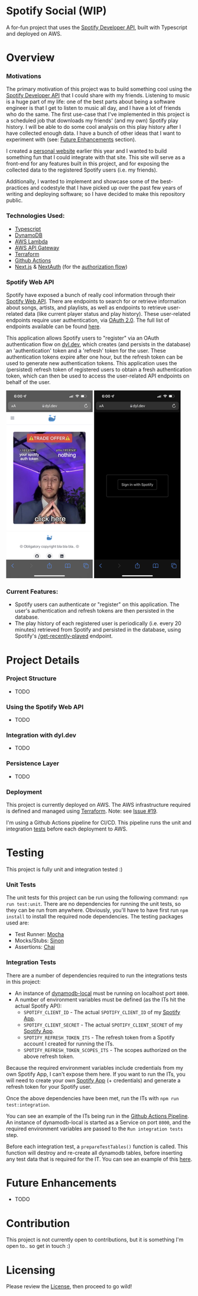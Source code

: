 # Spotify Social (WIP)
A for-fun project that uses the [Spotify Developer API](https://developer.spotify.com/discover/), built with Typescript and deployed on AWS.

# Overview

### Motivations
The primary motivation of this project was to build something cool using the [Spotify Developer API](https://developer.spotify.com/discover/) that I could share with my friends. Listening to music is a huge part of my life: one of the best parts about being a software engineer is that I get to listen to music all day, and I have a lot of friends who do the same. The first use-case that I've implemented in this project is a scheduled job that downloads my friends' (and my own) Spotify play history. 
I will be able to do some cool analysis on this play history after I have collected enough data. I have a bunch of other ideas that I want to experiment with (see: [Future Enhancements](#future-enhancements) section).

I created a [personal website](https://www.dyl.dev) earlier this year and I wanted to build something fun that I could integrate with that site. This site will serve as a front-end for any features built in this project, and for exposing the collected data to the registered Spotify users (i.e. my friends).

Additionally, I wanted to implement and showcase some of the best-practices and codestyle that I have picked up over the past few years of writing and deploying software; so I have decided to make this repository public.

### Technologies Used:
  - [Typescript](https://www.typescriptlang.org/)
  - [DynamoDB](https://aws.amazon.com/dynamodb/)
  - [AWS Lambda](https://aws.amazon.com/lambda/)
  - [AWS API Gateway](https://aws.amazon.com/api-gateway/)
  - [Terraform](https://www.terraform.io/)
  - [Github Actions](https://docs.github.com/en/actions)
  - [Next.js](https://nextjs.org/) & [NextAuth](https://next-auth.js.org/providers/spotify) (for the [authorization flow](https://www.dyl.dev/spotify-authorize))

### Spotify Web API
Spotify have exposed a bunch of really cool information through their [Spotify Web API](https://developer.spotify.com/documentation/web-api/quick-start/). There are endpoints to search for or retrieve information about songs, artists, and playlists, as well as endpoints to retrieve user-related data (like current player status and play history). These user-related endpoints require user authentication, via [OAuth 2.0](https://developer.spotify.com/documentation/general/guides/authorization/). The full list of endpoints available can be found [here](https://developer.spotify.com/documentation/web-api/reference/#/). 

This application allows Spotify users to "register" via an OAuth authentication flow on [dyl.dev](https://www.dyl.dev/spotify-authorize), which creates (and persists in the database) an 'authentication' token and a 'refresh' token for the user. These authentication tokens expire after one hour, but the refresh token can be used to generate new authentication tokens. This application uses the (persisted) refresh token of registered users to obtain a fresh authentication token, which can then be used to access the user-related API endpoints on behalf of the user.

![Spotify Auth Flow 1](/media/screenshots/spotify-auth-flow-1.png?raw=true)
![Spotify Auth Flow 2](/media/screenshots/spotify-auth-flow-2.png?raw=true)


### Current Features:
  - Spotify users can authenticate or "register" on this application. The user's authentication and refresh tokens are then persisted in the database.
  - The play history of each registered user is periodically (i.e. every 20 minutes) retrieved from Spotify and persisted in the database, using Spotify's [/get-recently-played](https://developer.spotify.com/documentation/web-api/reference/#/operations/get-recently-played) endpoint.

# Project Details

### Project Structure
- TODO

### Using the Spotify Web API
- TODO

### Integration with dyl.dev
- TODO

### Persistence Layer
- TODO

### Deployment
This project is currently deployed on AWS. The AWS infrastructure required is defined and managed using [Terraform](https://github.com/DigUpTheHatchet/spotify-social/tree/main/terraform). Note: see [Issue #19](https://github.com/DigUpTheHatchet/spotify-social/issues/19).

I'm using a Github Actions pipeline for CI/CD. This pipeline runs the unit and integration [tests](#testing) before each deployment to AWS.

# Testing
This project is fully unit and integration tested :) 

### Unit Tests
The unit tests for this project can be run using the following command: `npm run test:unit`. 
There are no dependencies for running the unit tests, so they can be run from anywhere. Obviously, you'll have to have first run `npm install` to install the required node dependencies.
The testing packages used are:
 - Test Runner: [Mocha](https://www.npmjs.com/package/mocha)
 - Mocks/Stubs: [Sinon](https://www.npmjs.com/package/sinon)
 - Assertions: [Chai](https://www.npmjs.com/package/chai)

### Integration Tests
There are a number of dependencies required to run the integrations tests in this project:
- An instance of [dynamodb-local](https://hub.docker.com/r/amazon/dynamodb-local) must be running on localhost port `8000`.
- A number of environment variables must be defined (as the ITs hit the actual Spotify API):
  - `SPOTIFY_CLIENT_ID` - The actual `SPOTIFY_CLIENT_ID` of my [Spotify App](https://developer.spotify.com/documentation/general/guides/authorization/app-settings/).
  - `SPOTIFY_CLIENT_SECRET` - The actual `SPOTIFY_CLIENT_SECRET` of my [Spotify App](https://developer.spotify.com/documentation/general/guides/authorization/app-settings/).
  - `SPOTIFY_REFRESH_TOKEN_ITS` - The refresh token from a Spotify account I created for running the ITs.
  - `SPOTIFY_REFRESH_TOKEN_SCOPES_ITS` - The scopes authorized on the above refresh token.

Because the required environment variables include credentials from my own Spotify App, I can't expose them here. 
If you want to run the ITs, you will need to create your own [Spotify App](https://developer.spotify.com/documentation/general/guides/authorization/app-settings/) (+ credentials) and generate a refresh token for your Spotify user.

Once the above dependencies have been met, run the ITs with `npm run test:integration`.

You can see an example of the ITs being run in the [Github Actions Pipeline](https://github.com/DigUpTheHatchet/spotify-social/tree/main/.github/workflows/terraform.yml). An instance of dynamodb-local is started as a Service on port `8000`, and the required environment variables are passed to the `Run integration tests` step.

Before each integration test, a `prepareTestTables()` function is called. This function will destroy and re-create all dynamodb tables, before inserting any test data that is required for the IT. You can see an example of this [here](https://github.com/DigUpTheHatchet/spotify-social/tree/main/test/integration/src/models/played-tracks-model.test.ts#L26).

# Future Enhancements
- TODO

# Contribution
This project is not currently open to contributions, but it is something I'm open to.. so get in touch :)

# Licensing
Please review the [License](LICENSE.md), then proceed to go wild! 